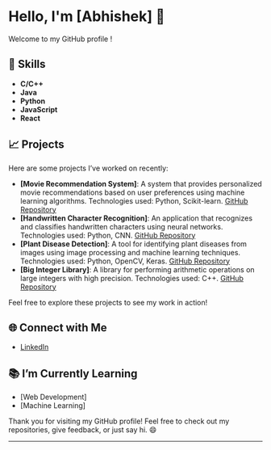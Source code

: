 # Hello, I'm **[Abhishek]** 👋

Welcome to my GitHub profile !

## 🌟 Skills

- **C/C++**
- **Java**
- **Python**
- **JavaScript**
- **React**

## 📈 Projects

Here are some projects I’ve worked on recently:

- **[Movie Recommendation System]**: A system that provides personalized movie recommendations based on user preferences using machine learning algorithms. Technologies used: Python, Scikit-learn. [GitHub Repository](https://github.com/Abhishek00013/MovieRecommendationSystem)
- **[Handwritten Character Recognition]**: An application that recognizes and classifies handwritten characters using neural networks. Technologies used: Python, CNN. [GitHub Repository](https://github.com/Abhishek00013/Handwritten_Character_Recognition)
- **[Plant Disease Detection]**: A tool for identifying plant diseases from images using image processing and machine learning techniques. Technologies used: Python, OpenCV, Keras. [GitHub Repository](https://github.com/Abhishek00013/PlantDiseaseDetection)
- **[Big Integer Library]**: A library for performing arithmetic operations on large integers with high precision. Technologies used: C++. [GitHub Repository](https://github.com/Abhishek00013/BigInteger)

Feel free to explore these projects to see my work in action!

## 🌐 Connect with Me

- [LinkedIn](https://www.linkedin.com/in/abhishekpatwal/)

## 📚 I’m Currently Learning

- [Web Development]
- [Machine Learning]


Thank you for visiting my GitHub profile! Feel free to check out my repositories, give feedback, or just say hi. 😄

---

